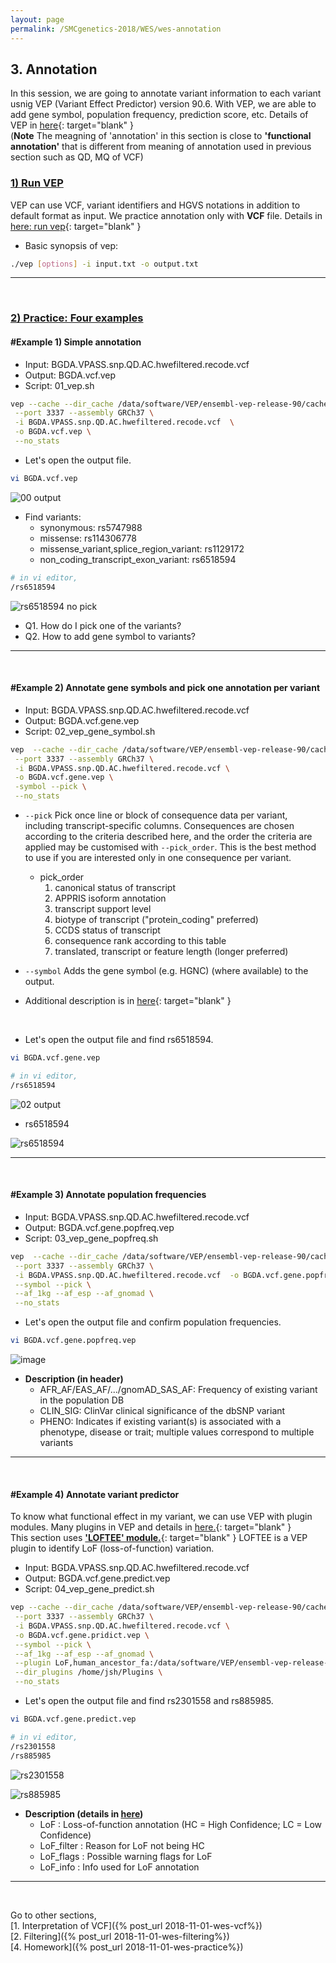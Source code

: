 ```yaml
---
layout: page
permalink: /SMCgenetics-2018/WES/wes-annotation
---
```


## **3. Annotation**

In this session, we are going to annotate variant information to each variant usnig VEP (Variant Effect Predictor) version 90.6. With VEP, we are able to add gene symbol, population frequency, prediction score, etc. Details of VEP in [here](http://asia.ensembl.org/info/docs/tools/vep/index.html){: target="blank" }    
(**Note** The meagning of 'annotation' in this section is close to **'functional annotation'** that is different from meaning of annotation used in previous section such as QD, MQ of VCF)


### **<u>1) Run VEP</u>**  
  
VEP can use VCF, variant identifiers and HGVS notations in addition to default format as input. We practice annotation only with **VCF** file. Details in [here: run vep](http://asia.ensembl.org/info/docs/tools/vep/script/vep_options.html){: target="blank" }

- Basic synopsis of vep:

```bash
./vep [options] -i input.txt -o output.txt
```

---
<br>

### **<u>2) Practice: Four examples</u>**

#### **#Example 1) Simple annotation**

- Input: BGDA.VPASS.snp.QD.AC.hwefiltered.recode.vcf
- Output: BGDA.vcf.vep
- Script: 01_vep.sh

```bash
vep --cache --dir_cache /data/software/VEP/ensembl-vep-release-90/cache \
 --port 3337 --assembly GRCh37 \
 -i BGDA.VPASS.snp.QD.AC.hwefiltered.recode.vcf  \
 -o BGDA.vcf.vep \
 --no_stats
```

- Let's open the output file.

```bash
vi BGDA.vcf.vep
```

![00 output](https://user-images.githubusercontent.com/26876362/48534518-b8315700-e8eb-11e8-9f44-82271ec07265.png)


- Find variants:  
	- synonymous: rs5747988
	- missense: rs114306778
	- missense_variant,splice_region_variant: rs1129172
	- non_coding_transcript_exon_variant: rs6518594

```bash
# in vi editor,
/rs6518594 
```

![rs6518594 no pick](https://user-images.githubusercontent.com/26876362/48600124-fbec9500-e9ad-11e8-966c-995301deebda.png)

- Q1. How do I pick one of the variants? 
- Q2. How to add gene symbol to variants?

---
<br>

#### **#Example 2) Annotate gene symbols and pick one annotation per variant**

- Input: BGDA.VPASS.snp.QD.AC.hwefiltered.recode.vcf
- Output: BGDA.vcf.gene.vep
- Script: 02_vep_gene_symbol.sh  

```bash
vep  --cache --dir_cache /data/software/VEP/ensembl-vep-release-90/cache \
 --port 3337 --assembly GRCh37 \
 -i BGDA.VPASS.snp.QD.AC.hwefiltered.recode.vcf \
 -o BGDA.vcf.gene.vep \
 -symbol --pick \
 --no_stats
```
  
  - ```--pick``` Pick once line or block of consequence data per variant, including transcript-specific columns. Consequences are chosen according to the criteria described here, and the order the criteria are applied may be customised with ```--pick_order```. This is the best method to use if you are interested only in one consequence per variant.  
	- pick_order
		1. canonical status of transcript
		2. APPRIS isoform annotation
		3. transcript support level
		4. biotype of transcript ("protein_coding" preferred)
		5. CCDS status of transcript
		6. consequence rank according to this table
		7. translated, transcript or feature length (longer preferred)

  - ```--symbol``` Adds the gene symbol (e.g. HGNC) (where available) to the output.  
  - Additional description is in [here](http://asia.ensembl.org/info/docs/tools/vep/script/vep_options.html#output){: target="blank" } 
<br>

- Let's open the output file and find rs6518594.  

```bash
vi BGDA.vcf.gene.vep

# in vi editor,
/rs6518594 
```

![02 output](https://user-images.githubusercontent.com/26876362/48600220-656ca380-e9ae-11e8-8502-c965a168b82f.png)

- rs6518594 

![rs6518594](https://user-images.githubusercontent.com/26876362/48600174-33f3d800-e9ae-11e8-9792-aa102fdf3e09.png)

---
<br>

#### **#Example 3) Annotate population frequencies**

- Input: BGDA.VPASS.snp.QD.AC.hwefiltered.recode.vcf
- Output: BGDA.vcf.gene.popfreq.vep
- Script: 03_vep_gene_popfreq.sh  

```bash
vep  --cache --dir_cache /data/software/VEP/ensembl-vep-release-90/cache \
 --port 3337 --assembly GRCh37 \
 -i BGDA.VPASS.snp.QD.AC.hwefiltered.recode.vcf  -o BGDA.vcf.gene.popfreq.vep \
 --symbol --pick \
 --af_1kg --af_esp --af_gnomad \
 --no_stats
```

- Let's open the output file and confirm population frequencies.   

```bash
vi BGDA.vcf.gene.popfreq.vep
```   
![image](https://user-images.githubusercontent.com/26876362/48600414-0f4c3000-e9af-11e8-8aef-46f8c219c0c6.png)

- **Description (in header)**
	- AFR_AF/EAS_AF/.../gnomAD_SAS_AF: Frequency of existing variant in the population DB
	- CLIN_SIG: ClinVar clinical significance of the dbSNP variant
	- PHENO: Indicates if existing variant(s) is associated with a phenotype, disease or trait; multiple values correspond to multiple variants

---
<br>

#### **#Example 4) Annotate variant predictor**

To know what functional effect in my variant, we can use VEP with plugin modules. Many plugins in VEP and details in [here.](https://github.com/Ensembl/VEP_plugins){: target="blank" }  
This section uses [**'LOFTEE' module.**](https://github.com/konradjk/loftee){: target="blank" }  LOFTEE is a VEP plugin to identify LoF (loss-of-function) variation.


- Input: BGDA.VPASS.snp.QD.AC.hwefiltered.recode.vcf
- Output: BGDA.vcf.gene.predict.vep
- Script: 04_vep_gene_predict.sh

```bash
vep --cache --dir_cache /data/software/VEP/ensembl-vep-release-90/cache \
 --port 3337 --assembly GRCh37 \
 -i BGDA.VPASS.snp.QD.AC.hwefiltered.recode.vcf \
 -o BGDA.vcf.gene.pridict.vep \
 --symbol --pick \
 --af_1kg --af_esp --af_gnomad \
 --plugin LoF,human_ancestor_fa:/data/software/VEP/ensembl-vep-release-90/cache/Plugins/LoF/human_ancestor.fa \
 --dir_plugins /home/jsh/Plugins \
 --no_stats
```

- Let's open the output file and find rs2301558 and rs885985.

```bash
vi BGDA.vcf.gene.predict.vep

# in vi editor,
/rs2301558
/rs885985
```   

![rs2301558](https://user-images.githubusercontent.com/26876362/48600588-d9f41200-e9af-11e8-9982-1ce72adde37b.png)

![rs885985](https://user-images.githubusercontent.com/26876362/48600618-f001d280-e9af-11e8-959b-b6f21cfcf221.png)

- **Description (details in [here](https://github.com/konradjk/loftee))**  
	- LoF : Loss-of-function annotation (HC = High Confidence; LC = Low Confidence)
	- LoF_filter : Reason for LoF not being HC
	- LoF_flags : Possible warning flags for LoF
	- LoF_info : Info used for LoF annotation

---
<br>

Go to other sections,  
[1. Interpretation of VCF]({% post_url 2018-11-01-wes-vcf%})  
[2. Filtering]({% post_url 2018-11-01-wes-filtering%})  
[4. Homework]({% post_url 2018-11-01-wes-practice%})  


